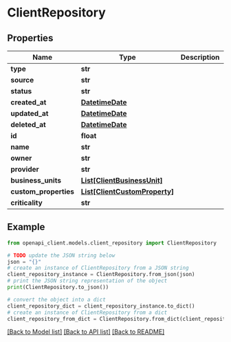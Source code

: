 # ClientRepository


## Properties

Name | Type | Description | Notes
------------ | ------------- | ------------- | -------------
**type** | **str** |  | 
**source** | **str** |  | 
**status** | **str** |  | 
**created_at** | [**DatetimeDate**](datetime.date.md) |  | 
**updated_at** | [**DatetimeDate**](datetime.date.md) |  | 
**deleted_at** | [**DatetimeDate**](datetime.date.md) |  | 
**id** | **float** |  | 
**name** | **str** |  | 
**owner** | **str** |  | 
**provider** | **str** |  | 
**business_units** | [**List[ClientBusinessUnit]**](ClientBusinessUnit.md) |  | 
**custom_properties** | [**List[ClientCustomProperty]**](ClientCustomProperty.md) |  | 
**criticality** | **str** |  | 

## Example

```python
from openapi_client.models.client_repository import ClientRepository

# TODO update the JSON string below
json = "{}"
# create an instance of ClientRepository from a JSON string
client_repository_instance = ClientRepository.from_json(json)
# print the JSON string representation of the object
print(ClientRepository.to_json())

# convert the object into a dict
client_repository_dict = client_repository_instance.to_dict()
# create an instance of ClientRepository from a dict
client_repository_from_dict = ClientRepository.from_dict(client_repository_dict)
```
[[Back to Model list]](../README.md#documentation-for-models) [[Back to API list]](../README.md#documentation-for-api-endpoints) [[Back to README]](../README.md)


